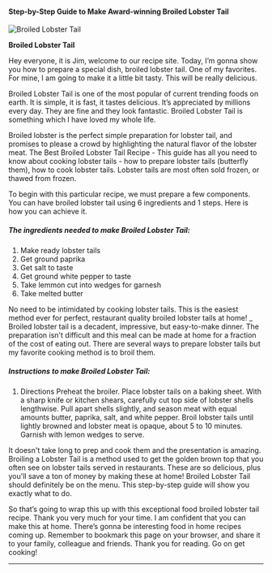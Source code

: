             

#### Step-by-Step Guide to Make Award-winning Broiled Lobster Tail

![Broiled Lobster Tail](https://img-global.cpcdn.com/recipes/6388332594462720/751x532cq70/broiled-lobster-tail-recipe-main-photo.jpg)

**Broiled Lobster Tail**

Hey everyone, it is Jim, welcome to our recipe site. Today, I’m gonna show you how to prepare a special dish, broiled lobster tail. One of my favorites. For mine, I am going to make it a little bit tasty. This will be really delicious.

Broiled Lobster Tail is one of the most popular of current trending foods on earth. It is simple, it is fast, it tastes delicious. It’s appreciated by millions every day. They are fine and they look fantastic. Broiled Lobster Tail is something which I have loved my whole life.

Broiled lobster is the perfect simple preparation for lobster tail, and promises to please a crowd by highlighting the natural flavor of the lobster meat. The Best Broiled Lobster Tail Recipe - This guide has all you need to know about cooking lobster tails - how to prepare lobster tails (butterfly them), how to cook lobster tails. Lobster tails are most often sold frozen, or thawed from frozen.

To begin with this particular recipe, we must prepare a few components. You can have broiled lobster tail using 6 ingredients and 1 steps. Here is how you can achieve it.

##### The ingredients needed to make Broiled Lobster Tail:

1.  Make ready lobster tails
2.  Get ground paprika
3.  Get salt to taste
4.  Get ground white pepper to taste
5.  Take lemmon cut into wedges for garnesh
6.  Take melted butter

No need to be intimidated by cooking lobster tails. This is the easiest method ever for perfect, restaurant quality broiled lobster tails at home! \_ Broiled lobster tail is a decadent, impressive, but easy-to-make dinner. The preparation isn't difficult and this meal can be made at home for a fraction of the cost of eating out. There are several ways to prepare lobster tails but my favorite cooking method is to broil them.

##### Instructions to make Broiled Lobster Tail:

1.  Directions Preheat the broiler. Place lobster tails on a baking sheet. With a sharp knife or kitchen shears, carefully cut top side of lobster shells lengthwise. Pull apart shells slightly, and season meat with equal amounts butter, paprika, salt, and white pepper. Broil lobster tails until lightly browned and lobster meat is opaque, about 5 to 10 minutes. Garnish with lemon wedges to serve.

It doesn't take long to prep and cook them and the presentation is amazing. Broiling a Lobster Tail is a method used to get the golden brown top that you often see on lobster tails served in restaurants. These are so delicious, plus you'll save a ton of money by making these at home! Broiled Lobster Tail should definitely be on the menu. This step-by-step guide will show you exactly what to do.

So that’s going to wrap this up with this exceptional food broiled lobster tail recipe. Thank you very much for your time. I am confident that you can make this at home. There’s gonna be interesting food in home recipes coming up. Remember to bookmark this page on your browser, and share it to your family, colleague and friends. Thank you for reading. Go on get cooking!

* * *